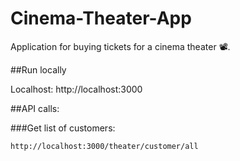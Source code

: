 # Cinema-Theater-App

Application for buying tickets for a cinema theater 📽.

##Run locally

Localhost: http://localhost:3000

##API calls:

###Get list of customers:

```
http://localhost:3000/theater/customer/all
```

